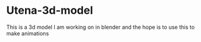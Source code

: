# Utena-3d-model
This is a 3d model I am working on in blender and the hope is to use this to make animations 
